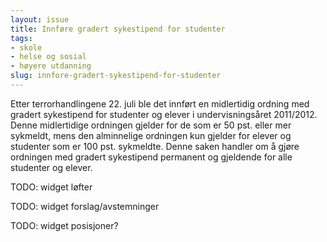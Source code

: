 ```yaml
---
layout: issue
title: Innføre gradert sykestipend for studenter
tags:
- skole
- helse og sosial
- høyere utdanning
slug: innfore-gradert-sykestipend-for-studenter
---
```


Etter terrorhandlingene 22. juli ble det innført en midlertidig ordning med gradert sykestipend for studenter og elever i undervisningsåret 2011/2012. Denne midlertidige ordningen gjelder for de som er 50 pst. eller mer sykmeldt, mens den alminnelige ordningen kun gjelder for elever og studenter som er 100 pst. sykmeldte. Denne saken handler om å gjøre ordningen med gradert sykestipend permanent og gjeldende for alle studenter og elever.

TODO: widget løfter

TODO: widget forslag/avstemninger

TODO: widget posisjoner?

